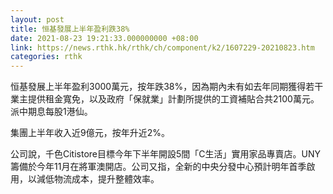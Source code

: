 ```yaml
---
layout: post
title: 恒基發展上半年盈利跌38%
date: 2021-08-23 19:21:33.000000000 +08:00
link: https://news.rthk.hk/rthk/ch/component/k2/1607229-20210823.htm
categories: rthk
---
```


恒基發展上半年盈利3000萬元，按年跌38%，因為期內未有如去年同期獲得若干業主提供租金寬免，以及政府「保就業」計劃所提供的工資補貼合共2100萬元。派中期息每股1港仙。

集團上半年收入近9億元，按年升近2%。

公司說，千色Citistore目標今年下半年開設5間「C生活」實用家品專賣店。UNY籌備於今年11月在將軍澳開店。公司又指，全新的中央分發中心預計明年首季啟用，以減低物流成本，提升整體效率。
